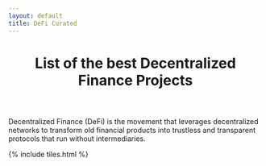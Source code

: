 ```yaml
---
layout: default
title: DeFi Curated
---
```


<header>
<h1>List of the best Decentralized Finance Projects</h1>
</header>
Decentralized Finance (DeFi) is the movement that leverages decentralized networks to transform old financial products into trustless and transparent protocols that run without intermediaries. 


{% include tiles.html %}
